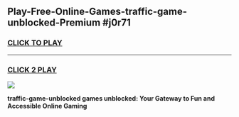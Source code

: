 
## Play-Free-Online-Games-traffic-game-unblocked-Premium #j0r71
<h3>
<a href="https://premium.freeplayer.one?title=traffic-game-unblocked&ref=8M">CLICK TO PLAY</a></h3>
<hr>

<h3>
<a href="https://premium.freeplayer.one?title=traffic-game-unblocked&ref=8M">CLICK 2 PLAY</a>
  
</h3>

<a href="https://premium.freeplayer.one?title=traffic-game-unblocked&ref=8M"><img src="https://clearcache.store/games.png"></a>


**traffic-game-unblocked games unblocked: Your Gateway to Fun and Accessible Online Gaming**
